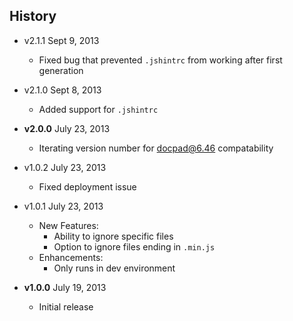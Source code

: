 ## History

- v2.1.1 Sept 9, 2013
  - Fixed bug that prevented `.jshintrc` from working after first generation

- v2.1.0 Sept 8, 2013
  - Added support for `.jshintrc`

- **v2.0.0** July 23, 2013
  - Iterating version number for docpad@6.46 compatability

- v1.0.2 July 23, 2013
  - Fixed deployment issue

- v1.0.1 July 23, 2013
  - New Features:
      - Ability to ignore specific files
      - Option to ignore files ending in `.min.js`
  - Enhancements:
      - Only runs in dev environment

- **v1.0.0** July 19, 2013
  - Initial release

